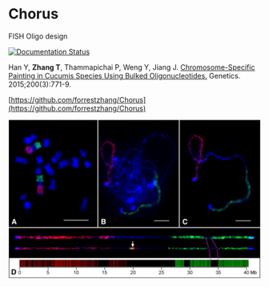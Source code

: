 # Chorus
FISH Oligo design



[![Documentation Status](https://readthedocs.org/projects/chorus/badge/?version=latest)](http://chorus.readthedocs.io/en/latest/?badge=latest)

Han Y, **Zhang T**, Thammapichai P, Weng Y, Jiang J. [Chromosome-Specific Painting in Cucumis Species Using Bulked Oligonucleotides.](http://www.genetics.org/content/200/3/771.short) Genetics. 2015;200(3):771-9.

[https://github.com/forrestzhang/Chorus](https://github.com/forrestzhang/Chorus)

![img](/docs/_static/F2.jpg)

